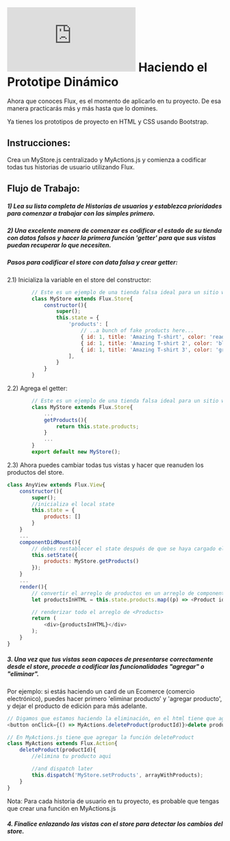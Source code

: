 # ![alt text](https://assets.breatheco.de/apis/img/images.php?blob&random&cat=icon&tags=breathecode,32)  Haciendo el Prototipe Dinámico

Ahora que conoces Flux, es el momento de aplicarlo en tu proyecto.
De esa manera practicarás más y más hasta que lo domines.

Ya tienes los prototipos de proyecto en HTML y CSS usando Bootstrap.

## Instrucciones:

Crea un MyStore.js centralizado y MyActions.js
y comienza a codificar todas tus historias de usuario utilizando Flux.

## Flujo de Trabajo:

##### 1) Lea su lista completa de Historias de usuarios y establezca prioridades para comenzar a trabajar con las simples primero.

##### 2) Una excelente manera de comenzar es codificar el estado de su tienda con datos falsos y hacer la primera función 'getter' para que sus vistas puedan recuperar lo que necesiten.

##### Pasos para codificar el store con data falsa y crear getter:

2.1) Inicializa la variable en el store del constructor:

```js
        // Este es un ejemplo de una tienda falsa ideal para un sitio web de comercio electrónico codificado con un montón de productos falsos.
        class MyStore extends Flux.Store{
            constructor(){
                super();
                this.state = {
                    'products': [
                        // ..a bunch of fake products here...
                        { id: 1, title: 'Amazing T-shirt', color: 'read'},
                        { id: 1, title: 'Amazing T-shirt 2', color: 'blue'},
                        { id: 1, title: 'Amazing T-shirt 3', color: 'green'}
                    ],
                }
            }
        }
```
2.2) Agrega el getter:
```js
        // Este es un ejemplo de una tienda falsa ideal para un sitio web de comercio electrónico codificado con un montón de productos falsos.
        class MyStore extends Flux.Store{
            ...
            getProducts(){
                return this.state.products;
            }
            ...
        }
        export default new MyStore();
```

2.3) Ahora puedes cambiar todas tus vistas y hacer que reanuden los productos del store.

```js
class AnyView extends Flux.View{
    constructor(){
        super();
        //inicializa el local state
        this.state = {
            products: []
        }
    }
    ...
    componentDidMount(){
        // debes restablecer el state después de que se haya cargado el componente.
        this.setState({
            products: MyStore.getProducts()
        });
    }
    ...
    render(){
        // convertir el arreglo de productos en un arreglo de componentes <Producto>
        let productsInHTML = this.state.products.map((p) => <Product id={p.id} title={p.title} />));

        // renderizar todo el arreglo de <Products>
        return (
            <div>{productsInHTML}</div>
        );
    }
}

```
##### 3. Una vez que tus vistas sean capaces de presentarse correctamente desde el store, procede a codificar las funcionalidades "agregar" o "eliminar".

Por ejemplo: si estás haciendo un card de un Ecomerce (comercio electrónico), puedes hacer primero 'eliminar producto' y 'agregar producto', y dejar el producto de edición para más adelante.

```js
// Digamos que estamos haciendo la eliminación, en el html tiene que agregar el listener al elemento DOM que activará la eliminación
<button onClick={() => MyActions.deleteProduct(productId)}>delete product</button>

// En MyActions.js tiene que agregar la función deleteProduct
class MyActions extends Flux.Action{
    deleteProduct(productId){
        //elimina tu producto aqui

        //and dispatch later
        this.dispatch('MyStore.setProducts', arrayWithProducts);
    }
}
```
Nota: Para cada historia de usuario en tu proyecto, es probable que tengas que crear una función en MyActions.js

##### 4. Finalice enlazando las vistas con el store para detectar los cambios del store.
